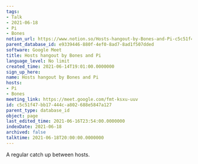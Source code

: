 ```yaml
---
tags:
- Talk
- 2021-06-18
- Pi
- Bones
notion_url: https://www.notion.so/Hosts-hangout-by-Bones-and-Pi-c5c51f47bb17444ca802688e5847a127
parent_database_id: e9339446-880f-4ef0-8ad7-8ad1f507dded
software: Google Meet
title: Hosts hangout by Bones and Pi
language_level: No limit
created_time: 2021-06-14T19:01:00.0000000
sign_up_here: 
name: Hosts hangout by Bones and Pi
hosts:
- Pi
- Bones
meeting_link: https://meet.google.com/fmt-ksxu-uuv
id: c5c51f47-bb17-444c-a802-688e5847a127
parent_type: database_id
object: page
last_edited_time: 2021-06-16T23:54:00.0000000
indexDate: 2021-06-18
archived: false
talktime: 2021-06-18T20:00:00.0000000
---
```


A regular catch up between hosts.


